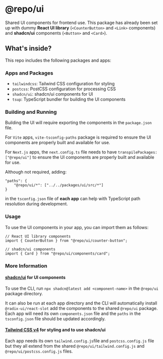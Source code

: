 # @repo/ui

Shared UI components for frontend use. This package has already been set up with dummy **React UI library** (`<CounterButton>` and `<Link>` components) and **shadcn/ui** components (`<Button>` and `<Card>`).

## What's inside?

This repo includes the following packages and apps:

### Apps and Packages

- `tailwindcss`: Tailwind CSS configuration for styling
- `postcss`: PostCSS configuration for processing CSS
- `shadcn/ui`: shadcn/ui components for UI
- `tsup`: TypeScript bundler for building the UI components

### Building and Running

Building the UI will require exporting the components in the `package.json` file.

For `Vite` apps, `vite-tsconfig-paths` package is required to ensure the UI components are properly built and available for use.

For `Next.js` apps, the `next.config.ts` file needs to have `transpilePackages: ["@repo/ui"]` to ensure the UI components are properly built and available for use.

Although not required, adding:

```
"paths": {
	"@repo/ui/*": ["../../packages/ui/src/*"]
}
```

in the `tsconfig.json` file of **each app** can help with TypeScript path resolution during development.

### Usage

To use the UI components in your app, you can import them as follows:

```tsx
// React UI library components
import { CounterButton } from "@repo/ui/counter-button";

// shadcn/ui components
import { Card } from "@repo/ui/components/card";
```

### More Information

#### [shadcn/ui](https://ui.shadcn.com/docs/monorepo) for UI components

To use the CLI, run `npx shadcn@latest add <component-name>` in the `@repo/ui` package directory.

It can also be run at each app directory and the CLI will automatically install `@radix-ui/react-slot` add the components to the shared `@repo/ui` package. Each app will need its own `components.json` file and the `paths` in the `tsconfig.json` file should be updated accordingly.

#### [Tailwind CSS v4](https://tailwindcss.com/) for styling and to use shadcn/ui

Each app needs its own `tailwind.config.js`file and `postcss.config.js` file but they all extend from the shared `@repo/ui/tailwind.config.js` and `@repo/ui/postcss.config.js` files.
